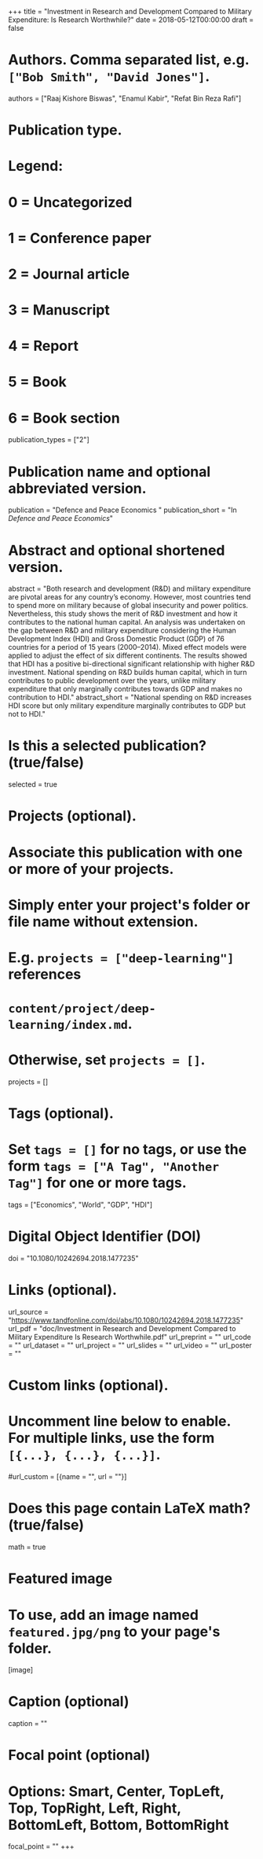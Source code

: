 +++
title = "Investment in Research and Development Compared to Military Expenditure: Is Research Worthwhile?"
date = 2018-05-12T00:00:00
draft = false

# Authors. Comma separated list, e.g. `["Bob Smith", "David Jones"]`.
authors = ["Raaj Kishore Biswas", "Enamul Kabir", "Refat Bin Reza Rafi"]

# Publication type.
# Legend:
# 0 = Uncategorized
# 1 = Conference paper
# 2 = Journal article
# 3 = Manuscript
# 4 = Report
# 5 = Book
# 6 = Book section
publication_types = ["2"]

# Publication name and optional abbreviated version.
publication = "Defence and Peace Economics "
publication_short = "In *Defence and Peace Economics*"

# Abstract and optional shortened version.
abstract = "Both research and development (R&D) and military expenditure are pivotal areas for any country’s economy. However, most countries tend to spend more on military because of global insecurity and power politics. Nevertheless, this study shows the merit of R&D investment and how it contributes to the national human capital. An analysis was undertaken on the gap between R&D and military expenditure considering the Human Development Index (HDI) and Gross Domestic Product (GDP) of 76 countries for a period of 15 years (2000–2014). Mixed effect models were applied to adjust the effect of six different continents. The results showed that HDI has a positive bi-directional significant relationship with higher R&D investment. National spending on R&D builds human capital, which in turn contributes to public development over the years, unlike military expenditure that only marginally contributes towards GDP and makes no contribution to HDI."
abstract_short = "National spending on R&D increases HDI score but only military expenditure  marginally contributes to GDP but not to HDI."

# Is this a selected publication? (true/false)
selected = true

# Projects (optional).
#   Associate this publication with one or more of your projects.
#   Simply enter your project's folder or file name without extension.
#   E.g. `projects = ["deep-learning"]` references 
#   `content/project/deep-learning/index.md`.
#   Otherwise, set `projects = []`.
projects = []

# Tags (optional).
#   Set `tags = []` for no tags, or use the form `tags = ["A Tag", "Another Tag"]` for one or more tags.
tags = ["Economics", "World", "GDP", "HDI"]


# Digital Object Identifier (DOI)
doi = "10.1080/10242694.2018.1477235"

# Links (optional).
url_source = "https://www.tandfonline.com/doi/abs/10.1080/10242694.2018.1477235"
url_pdf = "doc/Investment in Research and Development Compared to Military Expenditure Is Research Worthwhile.pdf"
url_preprint = ""
url_code = ""
url_dataset = ""
url_project = ""
url_slides = ""
url_video = ""
url_poster = ""


# Custom links (optional).
#   Uncomment line below to enable. For multiple links, use the form `[{...}, {...}, {...}]`.
#url_custom = [{name = "", url = ""}]


# Does this page contain LaTeX math? (true/false)
math = true

# Featured image
# To use, add an image named `featured.jpg/png` to your page's folder. 
[image]
  # Caption (optional)
  caption = ""

  # Focal point (optional)
  # Options: Smart, Center, TopLeft, Top, TopRight, Left, Right, BottomLeft, Bottom, BottomRight
  focal_point = ""
+++
